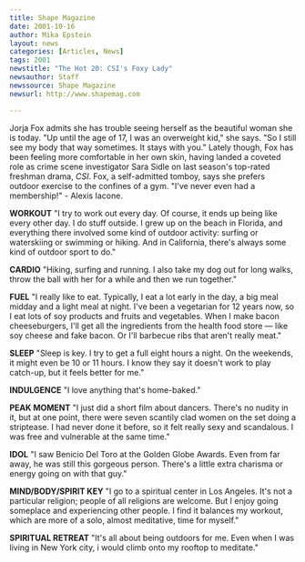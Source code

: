 ```yaml
---
title: Shape Magazine
date: 2001-10-16
author: Mika Epstein
layout: news
categories: [Articles, News]
tags: 2001
newstitle: "The Hot 20: CSI's Foxy Lady"
newsauthor: Staff  
newssource: Shape Magazine  
newsurl: http://www.shapemag.com  

---
```

Jorja Fox admits she has trouble seeing herself as the beautiful woman she is today. "Up until the age of 17, I was an overweight kid," she says. "So I still see my body that way sometimes. It stays with you." Lately though, Fox has been feeling more comfortable in her own skin, having landed a coveted role as crime scene investigator Sara Sidle on last season's top-rated freshman drama, *CSI*. Fox, a self-admitted tomboy, says she prefers outdoor exercise to the confines of a gym. "I've never even had a membership!" - Alexis Iacone.

**WORKOUT** "I try to work out every day. Of course, it ends up being like every other day. I do stuff outside. I grew up on the beach in Florida, and everything there involved some kind of outdoor activity: surfing or waterskiing or swimming or hiking. And in California, there's always some kind of outdoor sport to do."

**CARDIO** "Hiking, surfing and running. I also take my dog out for long walks, throw the ball with her for a while and then we run together."

**FUEL** "I really like to eat. Typically, I eat a lot early in the day, a big meal midday and a light meal at night. I've been a vegetarian for 12 years now, so I eat lots of soy products and fruits and vegetables. When I make bacon cheeseburgers, I'll get all the ingredients from the health food store &#8212; like soy cheese and fake bacon. Or I'll barbecue ribs that aren't really meat."

**SLEEP** "Sleep is key. I try to get a full eight hours a night. On the weekends, it might even be 10 or 11 hours. I know they say it doesn't work to play catch-up, but it feels better for me."

**INDULGENCE** "I love anything that's home-baked."

**PEAK MOMENT** "I just did a short film about dancers. There's no nudity in it, but at one point, there were seven scantily clad women on the set doing a striptease. I had never done it before, so it felt really sexy and scandalous. I was free and vulnerable at the same time."

**IDOL** "I saw Benicio Del Toro at the Golden Globe Awards. Even from far away, he was still this gorgeous person. There's a little extra charisma or energy going on with that guy."

**MIND/BODY/SPIRIT KEY** "I go to a spiritual center in Los Angeles. It's not a particular religion; people of all religions are welcome. But I enjoy going someplace and experiencing other people. I find it balances my workout, which are more of a solo, almost meditative, time for myself."

**SPIRITUAL RETREAT** "It's all about being outdoors for me. Even when I was living in New York city, i would climb onto my rooftop to meditate."

